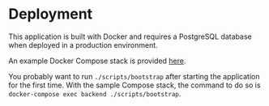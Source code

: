 # Deployment

This application is built with Docker and requires a PostgreSQL database when deployed in a production environment.

An example Docker Compose stack is provided [here](docker-compose.yml).

You probably want to run `./scripts/bootstrap` after starting the application for the first time. With the sample Compose stack, the command to do so is `docker-compose exec backend ./scripts/bootstrap`.
